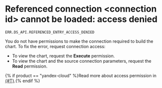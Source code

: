 # Referenced connection &lt;connection id> cannot be loaded: access denied

`ERR.DS_API.REFERENCED_ENTRY_ACCESS_DENIED`

You do not have permissions to make the connection required to build the chart. To fix the error, request connection access:

* To view the chart, request the **Execute** permission.
* To view the chart and the source connection parameters, request the **Read** permission.

{% if product == "yandex-cloud" %}Read more about access permission in [{#T}](../../security/index.md).{% endif %}


